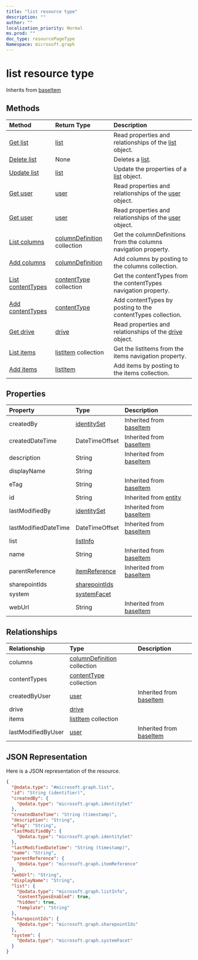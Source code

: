 ```yaml
---
title: "list resource type"
description: ""
author: ""
localization_priority: Normal
ms.prod: ""
doc_type: resourcePageType
Namespace: microsoft.graph
---
```



# list resource type




Inherits from [baseItem](../resources/baseItem.md)

## Methods
|Method|Return Type|Description|
|:---|:---|:---|
|[Get list](../api/list-get.md)|[list](../resources/list.md)|Read properties and relationships of the [list](../resources/list.md) object.|
|[Delete list](../api/list-delete.md)|None|Deletes a [list](../resources/list.md).|
|[Update list](../api/list-update.md)|[list](../resources/list.md)|Update the properties of a [list](../resources/list.md) object.|
|[Get user](../api/user-get.md)|[user](../resources/user.md)|Read properties and relationships of the [user](../resources/user.md) object.|
|[Get user](../api/user-get.md)|[user](../resources/user.md)|Read properties and relationships of the [user](../resources/user.md) object.|
|[List columns](../api/list-list-columns.md)|[columnDefinition](../resources/columnDefinition.md) collection|Get the columnDefinitions from the columns navigation property.|
|[Add columns](../api/list-post-columns.md)|[columnDefinition](../resources/columnDefinition.md)|Add columns by posting to the columns collection.|
|[List contentTypes](../api/list-list-contenttypes.md)|[contentType](../resources/contentType.md) collection|Get the contentTypes from the contentTypes navigation property.|
|[Add contentTypes](../api/list-post-contenttypes.md)|[contentType](../resources/contentType.md)|Add contentTypes by posting to the contentTypes collection.|
|[Get drive](../api/drive-get.md)|[drive](../resources/drive.md)|Read properties and relationships of the [drive](../resources/drive.md) object.|
|[List items](../api/list-list-items.md)|[listItem](../resources/listItem.md) collection|Get the listItems from the items navigation property.|
|[Add items](../api/list-post-items.md)|[listItem](../resources/listItem.md)|Add items by posting to the items collection.|

## Properties
|Property|Type|Description|
|:---|:---|:---|
|createdBy|[identitySet](../resources/identitySet.md)| Inherited from [baseItem](../resources/baseItem.md)|
|createdDateTime|DateTimeOffset| Inherited from [baseItem](../resources/baseItem.md)|
|description|String| Inherited from [baseItem](../resources/baseItem.md)|
|displayName|String||
|eTag|String| Inherited from [baseItem](../resources/baseItem.md)|
|id|String| Inherited from [entity](../resources/entity.md)|
|lastModifiedBy|[identitySet](../resources/identitySet.md)| Inherited from [baseItem](../resources/baseItem.md)|
|lastModifiedDateTime|DateTimeOffset| Inherited from [baseItem](../resources/baseItem.md)|
|list|[listInfo](../resources/listInfo.md)||
|name|String| Inherited from [baseItem](../resources/baseItem.md)|
|parentReference|[itemReference](../resources/itemReference.md)| Inherited from [baseItem](../resources/baseItem.md)|
|sharepointIds|[sharepointIds](../resources/sharepointIds.md)||
|system|[systemFacet](../resources/systemFacet.md)||
|webUrl|String| Inherited from [baseItem](../resources/baseItem.md)|

## Relationships
|Relationship|Type|Description|
|:---|:---|:---|
|columns|[columnDefinition](../resources/columnDefinition.md) collection||
|contentTypes|[contentType](../resources/contentType.md) collection||
|createdByUser|[user](../resources/user.md)| Inherited from [baseItem](../resources/baseItem.md)|
|drive|[drive](../resources/drive.md)||
|items|[listItem](../resources/listItem.md) collection||
|lastModifiedByUser|[user](../resources/user.md)| Inherited from [baseItem](../resources/baseItem.md)|

## JSON Representation
Here is a JSON representation of the resource.
<!-- {
  "blockType": "resource",
  "keyProperty": "id",
  "@odata.type": "microsoft.graph.list",
  "baseType": "microsoft.graph.baseItem",
  "openType": false
}
-->
``` json
{
  "@odata.type": "#microsoft.graph.list",
  "id": "String (identifier)",
  "createdBy": {
    "@odata.type": "microsoft.graph.identitySet"
  },
  "createdDateTime": "String (timestamp)",
  "description": "String",
  "eTag": "String",
  "lastModifiedBy": {
    "@odata.type": "microsoft.graph.identitySet"
  },
  "lastModifiedDateTime": "String (timestamp)",
  "name": "String",
  "parentReference": {
    "@odata.type": "microsoft.graph.itemReference"
  },
  "webUrl": "String",
  "displayName": "String",
  "list": {
    "@odata.type": "microsoft.graph.listInfo",
    "contentTypesEnabled": true,
    "hidden": true,
    "template": "String"
  },
  "sharepointIds": {
    "@odata.type": "microsoft.graph.sharepointIds"
  },
  "system": {
    "@odata.type": "microsoft.graph.systemFacet"
  }
}
```

